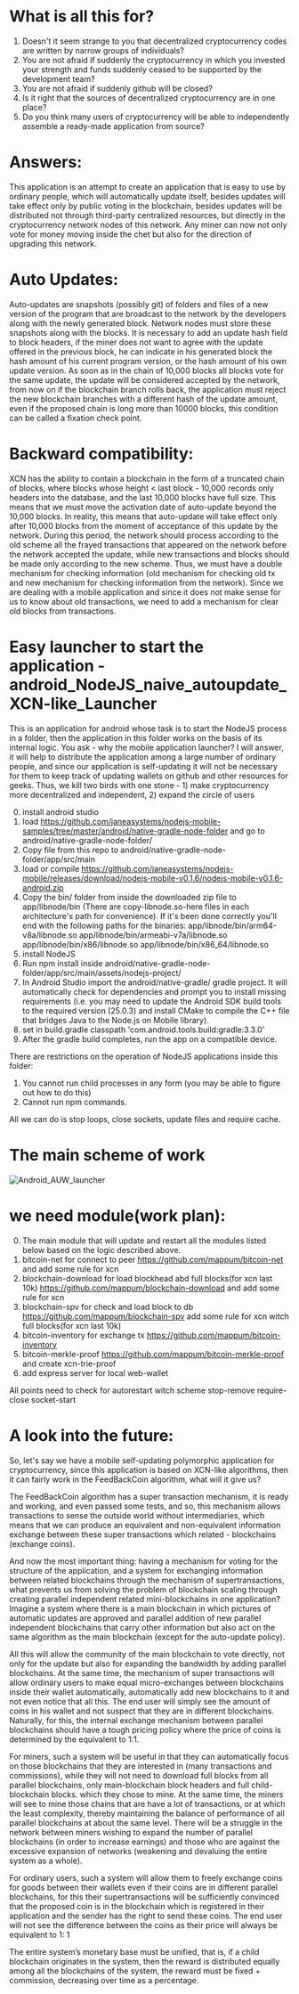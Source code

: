 # What is all this for?
1) Doesn't it seem strange to you that decentralized cryptocurrency codes are written by narrow groups of individuals?
2) You are not afraid if suddenly the cryptocurrency in which you invested your strength and funds suddenly ceased to be supported by the development team?
3) You are not afraid if suddenly github will be closed?
4) Is it right that the sources of decentralized cryptocurrency are in one place?
5) Do you think many users of cryptocurrency will be able to independently assemble a ready-made application from source?

# Answers:
This application is an attempt to create an application that is easy to use by ordinary people, which will automatically update itself, besides updates will take effect only by public voting in the blockchain, besides updates will be distributed not through third-party centralized resources, but directly in the cryptocurrency network nodes of this network. Any miner can now not only vote for money moving inside the chet but also for the direction of upgrading this network.

# Auto Updates:
Auto-updates are snapshots (possibly git) of folders and files of a new version of the program that are broadcast to the network by the developers along with the newly generated block. Network nodes must store these snapshots along with the blocks. It is necessary to add an update hash field to block headers, if the miner does not want to agree with the update offered in the previous block, he can indicate in his generated block the hash amount of his current program version, or the hash amount of his own update version. As soon as in the chain of 10,000 blocks all blocks vote for the same update, the update will be considered accepted by the network, from now on if the blockchain branch rolls back, the application must reject the new blockchain branches with a different hash of the update amount, even if the proposed chain is long more than 10000 blocks, this condition can be called a fixation check point.

# Backward compatibility:
XCN has the ability to contain a blockchain in the form of a truncated chain of blocks, where blocks whose height < last block - 10,000 records only headers into the database, and the last 10,000 blocks have full size.
This means that we must move the activation date of auto-update beyond the 10,000 blocks. In reality, this means that auto-update will take effect only after 10,000 blocks from the moment of acceptance of this update by the network. During this period, the network should process according to the old scheme all the frayed transactions that appeared on the network before the network accepted the update, while new transactions and blocks should be made only according to the new scheme. Thus, we must have a double mechanism for checking information (old mechanism for checking old tx and new mechanism for checking information from the network). Since we are dealing with a mobile application and since it does not make sense for us to know about old transactions, we need to add a mechanism for clear old blocks from transactions.

# Easy launcher to start the application - android_NodeJS_naive_autoupdate_XCN-like_Launcher
This is an application for android whose task is to start the NodeJS process in a folder, then the application in this folder works on the basis of its internal logic. You ask - why the mobile application launcher? I will answer, it will help to distribute the application among a large number of ordinary people, and since our application is self-updating it will not be necessary for them to keep track of updating wallets on github and other resources for geeks. Thus, we kill two birds with one stone - 1) make cryptocurrency more decentralized and independent, 2) expand the circle of users

0) install android studio
1) load https://github.com/janeasystems/nodejs-mobile-samples/tree/master/android/native-gradle-node-folder and go to android/native-gradle-node-folder/
2) Copy file from this repo to android/native-gradle-node-folder/app/src/main
3) load or compile https://github.com/janeasystems/nodejs-mobile/releases/download/nodejs-mobile-v0.1.6/nodejs-mobile-v0.1.6-android.zip
4) Copy the bin/ folder from inside the downloaded zip file to app/libnode/bin (There are copy-libnode.so-here files in each architecture's path for convenience). If it's been done correctly you'll end with the following paths for the binaries:
    app/libnode/bin/arm64-v8a/libnode.so
    app/libnode/bin/armeabi-v7a/libnode.so
    app/libnode/bin/x86/libnode.so
    app/libnode/bin/x86_64/libnode.so
5) install NodeJS
6) Run npm install inside android/native-gradle-node-folder/app/src/main/assets/nodejs-project/
7) In Android Studio import the android/native-gradle/ gradle project. It will automatically check for dependencies and prompt you to install missing requirements (i.e. you may need to update the Android SDK build tools to the required version (25.0.3) and install CMake to compile the C++ file that bridges Java to the Node.js on Mobile library).
8) set in build.gradle classpath 'com.android.tools.build:gradle:3.3.0'
9) After the gradle build completes, run the app on a compatible device.

There are restrictions on the operation of NodeJS applications inside this folder:
1) You cannot run child processes in any form (you may be able to figure out how to do this)
2) Cannot run npm commands.

All we can do is stop loops, close sockets, update files and require cache.

# The main scheme of work
![Android_AUW_launcher](https://github.com/info-infoman/Android_AUW_launcher/blob/master/unknown.png?raw=true)

# we need module(work plan):
0) The main module that will update and restart all the modules listed below based on the logic described above.
1) bitcoin-net for connect to peer https://github.com/mappum/bitcoin-net and add some rule for xcn
2) blockchain-download  for load blockhead abd full blocks(for xcn last 10k) https://github.com/mappum/blockchain-download and add some rule for xcn
3) blockchain-spv for check and load block to db https://github.com/mappum/blockchain-spv add some rule for xcn witch full blocks(for xcn last 10k)
4) bitcoin-inventory for exchange tx https://github.com/mappum/bitcoin-inventory
5) bitcoin-merkle-proof https://github.com/mappum/bitcoin-merkle-proof and create xcn-trie-proof
6) add express server for local web-wallet 

All points need to check for autorestart witch scheme stop-remove require-close socket-start

# A look into the future:
So, let's say we have a mobile self-updating polymorphic application for cryptocurrency, since this application is based on XCN-like algorithms, then it can fairly work in the FeedBackCoin algorithm, what will it give us?

The FeedBackCoin algorithm has a super transaction mechanism, it is ready and working, and even passed some tests, and so, this mechanism allows transactions to sense the outside world without intermediaries, which means that we can produce an equivalent and non-equivalent information exchange between these super transactions which related - blockchains (exchange coins). 

And now the most important thing: having a mechanism for voting for the structure of the application, and a system for exchanging information between related blockchains through the mechanism of supertransactions, what prevents us from solving the problem of blockchain scaling through creating parallel independent related mini-blockchains in one application? Imagine a system where there is a main blockchain in which pictures of automatic updates are approved and parallel addition of new parallel independent blockchains that carry other information but also act on the same algorithm as the main blockchain (except for the auto-update policy).

All this will allow the community of the main blockchain to vote directly, not only for the update but also for expanding the bandwidth by adding parallel blockchains. At the same time, the mechanism of super transactions will allow ordinary users to make equal micro-exchanges between blockchains inside their wallet automatically, automatically add new blockchains to it and not even notice that all this. The end user will simply see the amount of coins in his wallet and not suspect that they are in different blockchains. Naturally, for this, the internal exchange mechanism between parallel blockchains should have a tough pricing policy where the price of coins is determined by the equivalent to 1:1.

For miners, such a system will be useful in that they can automatically focus on those blockchains that they are interested in (many transactions and commissions), while they will not need to download full blocks from all parallel blockchains, only main-blockchain block headers and full child-blockchain blocks. which they chose to mine. At the same time, the miners will see to mine those chains that are have a lot of transactions, or at which the least complexity, thereby maintaining the balance of performance of all parallel blockchains at about the same level. There will be a struggle in the network between miners wishing to expand the number of parallel blockchains (in order to increase earnings) and those who are against the excessive expansion of networks (weakening and devaluing the entire system as a whole).

For ordinary users, such a system will allow them to freely exchange coins for goods between their wallets even if their coins are in different parallel blockchains, for this their supertransactions will be sufficiently convinced that the proposed coin is in the blockchain which is registered in their application and the sender has the right to send these coins. The end user will not see the difference between the coins as their price will always be equivalent to 1: 1

The entire system’s monetary base must be unified, that is, if a child blockchain originates in the system, then the reward is distributed equally among all the blockchains of the system, the reward must be fixed + commission, decreasing over time as a percentage.
